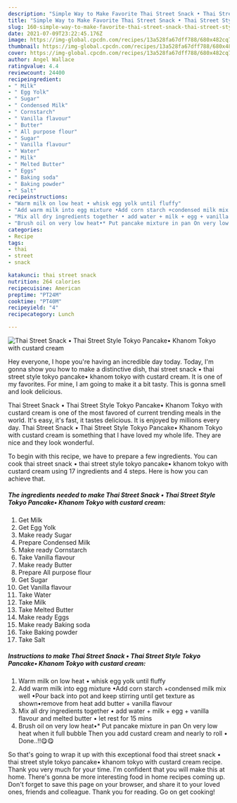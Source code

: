 ```yaml
---
description: "Simple Way to Make Favorite Thai Street Snack • Thai Street Style Tokyo Pancake• Khanom Tokyo with custard cream"
title: "Simple Way to Make Favorite Thai Street Snack • Thai Street Style Tokyo Pancake• Khanom Tokyo with custard cream"
slug: 160-simple-way-to-make-favorite-thai-street-snack-thai-street-style-tokyo-pancake-khanom-tokyo-with-custard-cream
date: 2021-07-09T23:22:45.176Z
image: https://img-global.cpcdn.com/recipes/13a528fa67dff788/680x482cq70/thai-street-snack-thai-street-style-tokyo-pancake-khanom-tokyo-with-custard-cream-recipe-main-photo.jpg
thumbnail: https://img-global.cpcdn.com/recipes/13a528fa67dff788/680x482cq70/thai-street-snack-thai-street-style-tokyo-pancake-khanom-tokyo-with-custard-cream-recipe-main-photo.jpg
cover: https://img-global.cpcdn.com/recipes/13a528fa67dff788/680x482cq70/thai-street-snack-thai-street-style-tokyo-pancake-khanom-tokyo-with-custard-cream-recipe-main-photo.jpg
author: Angel Wallace
ratingvalue: 4.4
reviewcount: 24400
recipeingredient:
- " Milk"
- " Egg Yolk"
- " Sugar"
- " Condensed Milk"
- " Cornstarch"
- " Vanilla flavour"
- " Butter"
- " All purpose flour"
- " Sugar"
- " Vanilla flavour"
- " Water"
- " Milk"
- " Melted Butter"
- " Eggs"
- " Baking soda"
- " Baking powder"
- " Salt"
recipeinstructions:
- "Warm milk on low heat • whisk egg yolk until fluffy"
- "Add warm milk into egg mixture •Add corn starch +condensed milk mix well •Pour back into pot and keep stirring until get texture as shown•remove from heat add butter + vanilla flavour"
- "Mix all dry ingredients together • add water + milk + egg + vanilla flavour and melted butter • let rest for 15 mins"
- "Brush oil on very low heat•* Put pancake mixture in pan On very low heat when it full bubble Then you add custard cream and nearly to roll • Done..!!😋😋"
categories:
- Recipe
tags:
- thai
- street
- snack

katakunci: thai street snack 
nutrition: 264 calories
recipecuisine: American
preptime: "PT24M"
cooktime: "PT40M"
recipeyield: "4"
recipecategory: Lunch

---
```



![Thai Street Snack • Thai Street Style Tokyo Pancake• Khanom Tokyo with custard cream](https://img-global.cpcdn.com/recipes/13a528fa67dff788/680x482cq70/thai-street-snack-thai-street-style-tokyo-pancake-khanom-tokyo-with-custard-cream-recipe-main-photo.jpg)

Hey everyone, I hope you're having an incredible day today. Today, I'm gonna show you how to make a distinctive dish, thai street snack • thai street style tokyo pancake• khanom tokyo with custard cream. It is one of my favorites. For mine, I am going to make it a bit tasty. This is gonna smell and look delicious.



Thai Street Snack • Thai Street Style Tokyo Pancake• Khanom Tokyo with custard cream is one of the most favored of current trending meals in the world. It's easy, it's fast, it tastes delicious. It is enjoyed by millions every day. Thai Street Snack • Thai Street Style Tokyo Pancake• Khanom Tokyo with custard cream is something that I have loved my whole life. They are nice and they look wonderful.


To begin with this recipe, we have to prepare a few ingredients. You can cook thai street snack • thai street style tokyo pancake• khanom tokyo with custard cream using 17 ingredients and 4 steps. Here is how you can achieve that.

<!--inarticleads1-->

##### The ingredients needed to make Thai Street Snack • Thai Street Style Tokyo Pancake• Khanom Tokyo with custard cream:

1. Get  Milk
1. Get  Egg Yolk
1. Make ready  Sugar
1. Prepare  Condensed Milk
1. Make ready  Cornstarch
1. Take  Vanilla flavour
1. Make ready  Butter
1. Prepare  All purpose flour
1. Get  Sugar
1. Get  Vanilla flavour
1. Take  Water
1. Take  Milk
1. Take  Melted Butter
1. Make ready  Eggs
1. Make ready  Baking soda
1. Take  Baking powder
1. Take  Salt




<!--inarticleads2-->

##### Instructions to make Thai Street Snack • Thai Street Style Tokyo Pancake• Khanom Tokyo with custard cream:

1. Warm milk on low heat • whisk egg yolk until fluffy
1. Add warm milk into egg mixture •Add corn starch +condensed milk mix well •Pour back into pot and keep stirring until get texture as shown•remove from heat add butter + vanilla flavour
1. Mix all dry ingredients together • add water + milk + egg + vanilla flavour and melted butter • let rest for 15 mins
1. Brush oil on very low heat•* Put pancake mixture in pan On very low heat when it full bubble Then you add custard cream and nearly to roll • Done..!!😋😋




So that's going to wrap it up with this exceptional food thai street snack • thai street style tokyo pancake• khanom tokyo with custard cream recipe. Thank you very much for your time. I'm confident that you will make this at home. There's gonna be more interesting food in home recipes coming up. Don't forget to save this page on your browser, and share it to your loved ones, friends and colleague. Thank you for reading. Go on get cooking!
